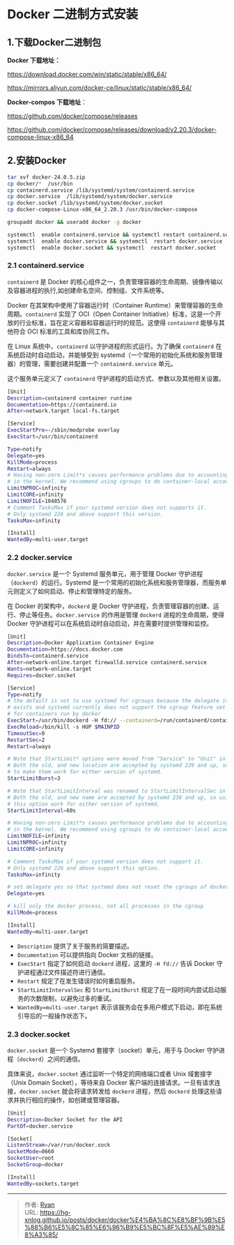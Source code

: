 # Docker 二进制方式安装




## 1.下载Docker二进制包



**Docker 下载地址：**

https://download.docker.com/win/static/stable/x86_64/

https://mirrors.aliyun.com/docker-ce/linux/static/stable/x86_64/



**Docker-compos 下载地址**：

https://github.com/docker/compose/releases

https://github.com/docker/compose/releases/download/v2.20.3/docker-compose-linux-x86_64

## 2.安装Docker

```bash
tar xvf docker-24.0.5.zip
cp docker/*  /usr/bin
cp containerd.service /lib/systemd/system/containerd.service
cp docker.service  /lib/systemd/system/docker.service
cp docker.socket /lib/systemd/system/docker.socket
cp docker-compose-Linux-x86_64_2.20.3 /usr/bin/docker-compose

groupadd docker && useradd docker -g docker

systemctl  enable containerd.service && systemctl restart containerd.service
systemctl  enable docker.service && systemctl  restart docker.service
systemctl  enable docker.socket && systemctl  restart docker.socket 
```



### 2.1 containerd.service

`containerd` 是 Docker 的核心组件之一，负责管理容器的生命周期、镜像传输以及容器进程的执行,如创建命名空间、控制组、文件系统等。

Docker 在其架构中使用了容器运行时（Container Runtime）来管理容器的生命周期。`containerd` 实现了 OCI（Open Container Initiative）标准，这是一个开放的行业标准，旨在定义容器和容器运行时的规范。这使得 `containerd` 能够与其他符合 OCI 标准的工具和库协同工作。



在 Linux 系统中，`containerd` 以守护进程的形式运行。为了确保 `containerd` 在系统启动时自动启动，并能够受到 systemd（一个常用的初始化系统和服务管理器）的管理，需要创建并配置一个 `containerd.service` 单元。

这个服务单元定义了 `containerd` 守护进程的启动方式、参数以及其他相关设置。

```bash
[Unit]
Description=containerd container runtime
Documentation=https://containerd.io
After=network.target local-fs.target

[Service]
ExecStartPre=-/sbin/modprobe overlay
ExecStart=/usr/bin/containerd

Type=notify
Delegate=yes
KillMode=process
Restart=always
# Having non-zero Limit*s causes performance problems due to accounting overhead
# in the kernel. We recommend using cgroups to do container-local accounting.
LimitNPROC=infinity
LimitCORE=infinity
LimitNOFILE=1048576
# Comment TasksMax if your systemd version does not supports it.
# Only systemd 226 and above support this version.
TasksMax=infinity

[Install]
WantedBy=multi-user.target
```



### 2.2 docker.service

`docker.service` 是一个 Systemd 服务单元，用于管理 Docker 守护进程（`dockerd`）的运行。Systemd 是一个常用的初始化系统和服务管理器，而服务单元则定义了如何启动、停止和管理特定的服务。

在 Docker 的架构中，`dockerd` 是 Docker 守护进程，负责管理容器的创建、运行、停止等任务。`docker.service` 的作用是管理 `dockerd` 进程的生命周期，使得 Docker 守护进程可以在系统启动时自动启动，并在需要时提供管理和监控。

```bash
[Unit]
Description=Docker Application Container Engine
Documentation=https://docs.docker.com
BindsTo=containerd.service
After=network-online.target firewalld.service containerd.service
Wants=network-online.target
Requires=docker.socket

[Service]
Type=notify
# the default is not to use systemd for cgroups because the delegate issues still
# exists and systemd currently does not support the cgroup feature set required
# for containers run by docker
ExecStart=/usr/bin/dockerd -H fd:// --containerd=/run/containerd/containerd.sock
ExecReload=/bin/kill -s HUP $MAINPID
TimeoutSec=0
RestartSec=2
Restart=always

# Note that StartLimit* options were moved from "Service" to "Unit" in systemd 229.
# Both the old, and new location are accepted by systemd 229 and up, so using the old location
# to make them work for either version of systemd.
StartLimitBurst=3

# Note that StartLimitInterval was renamed to StartLimitIntervalSec in systemd 230.
# Both the old, and new name are accepted by systemd 230 and up, so using the old name to make
# this option work for either version of systemd.
StartLimitInterval=60s

# Having non-zero Limit*s causes performance problems due to accounting overhead
# in the kernel. We recommend using cgroups to do container-local accounting.
LimitNOFILE=infinity
LimitNPROC=infinity
LimitCORE=infinity

# Comment TasksMax if your systemd version does not support it.
# Only systemd 226 and above support this option.
TasksMax=infinity

# set delegate yes so that systemd does not reset the cgroups of docker containers
Delegate=yes

# kill only the docker process, not all processes in the cgroup
KillMode=process

[Install]
WantedBy=multi-user.target
```



- `Description` 提供了关于服务的简要描述。
- `Documentation` 可以提供指向 Docker 文档的链接。
- `ExecStart` 指定了如何启动 `dockerd` 进程，这里的 `-H fd://` 告诉 Docker 守护进程通过文件描述符进行通信。
- `Restart` 规定了在发生错误时如何重启服务。
- `StartLimitIntervalSec` 和 `StartLimitBurst` 规定了在一段时间内尝试启动服务的次数限制，以避免过多的重试。
- `WantedBy=multi-user.target` 表示该服务会在多用户模式下启动，即在系统引导后的一般操作状态下。





### 2.3 docker.socket

`docker.socket` 是一个 Systemd 套接字（socket）单元，用于与 Docker 守护进程（`dockerd`）之间的通信。

具体来说，`docker.socket` 通过监听一个特定的网络端口或者 Unix 域套接字（Unix Domain Socket），等待来自 Docker 客户端的连接请求。一旦有请求连接，`docker.socket` 就会将请求转发给 `dockerd` 进程，然后 `dockerd` 处理这些请求并执行相应的操作，如创建或管理容器。

```bash
[Unit]
Description=Docker Socket for the API
PartOf=docker.service

[Socket]
ListenStream=/var/run/docker.sock
SocketMode=0660
SocketUser=root
SocketGroup=docker

[Install]
WantedBy=sockets.target
```









---

> 作者: [Ryan](https://github.com/ryanxin7)  
> URL: https://hg-xnlog.github.io/posts/docker/docker%E4%BA%8C%E8%BF%9B%E5%88%B6%E5%8C%85%E6%96%B9%E5%BC%8F%E5%AE%89%E8%A3%85/  

